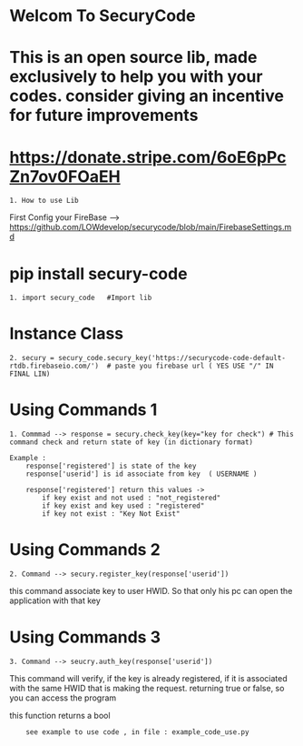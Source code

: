 # Welcom To SecuryCode
# This is an open source lib, made exclusively to help you with your codes. consider giving an incentive for future improvements
# https://donate.stripe.com/6oE6pPcZn7ov0FOaEH
    1. How to use Lib

First Config your FireBase --> https://github.com/LOWdevelop/securycode/blob/main/FirebaseSettings.md

# pip install secury-code
    1. import secury_code   #Import lib
    
# Instance Class
    2. secury = secury_code.secury_key('https://securycode-code-default-rtdb.firebaseio.com/')  # paste you firebase url ( YES USE "/" IN FINAL LIN)

# Using Commands 1
   
    1. Commmad --> response = secury.check_key(key="key for check") # This command check and return state of key (in dictionary format)
 
    Example :  
        response['registered'] is state of the key
        response['userid'] is id associate from key  ( USERNAME )
        
        response['registered'] return this values ->
            if key exist and not used : "not_registered"
            if key exist and key used : "registered"
            if key not exist : "Key Not Exist"
    
       
# Using Commands 2
    2. Command --> secury.register_key(response['userid'])
this command associate key to user HWID.
So that only his pc can open the application with that key

# Using Commands 3
    3. Command --> seucry.auth_key(response['userid'])
This command will verify, if the key is already registered, if it is associated with the same HWID that is making the request.
returning true or false, so you can access the program

this function returns a bool


        see example to use code , in file : example_code_use.py
